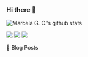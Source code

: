 ### Hi there 👋

![Marcela G. C.'s github stats](https://github-readme-stats.vercel.app/api?username=marcelagomescorrea&hide=contribs,prs)


![](https://img.shields.io/badge/Code-Python-informational?style=plastic&logo=python&logoColor=white&color=3293F5)
![](https://img.shields.io/badge/Code-JavaScript-informational?style=plastic&logo=javascript&logoColor=white&color=3293F5)
![](https://img.shields.io/badge/Editor-Google_Colab-informational?style=plastic&logo=google-colab&logoColor=white&color=3293F5)


📰 Blog Posts
<!--
**marcelagomescorrea/marcelagomescorrea** is a ✨ _special_ ✨ repository because its `README.md` (this file) appears on your GitHub profile.

Here are some ideas to get you started:

- 🔭 I’m currently working on ...
- 🌱 I’m currently learning ...
- 👯 I’m looking to collaborate on ...
- 🤔 I’m looking for help with ...
- 💬 Ask me about ...
- 📫 How to reach me: ...
- 😄 Pronouns: ...
- ⚡ Fun fact: ...
-->
